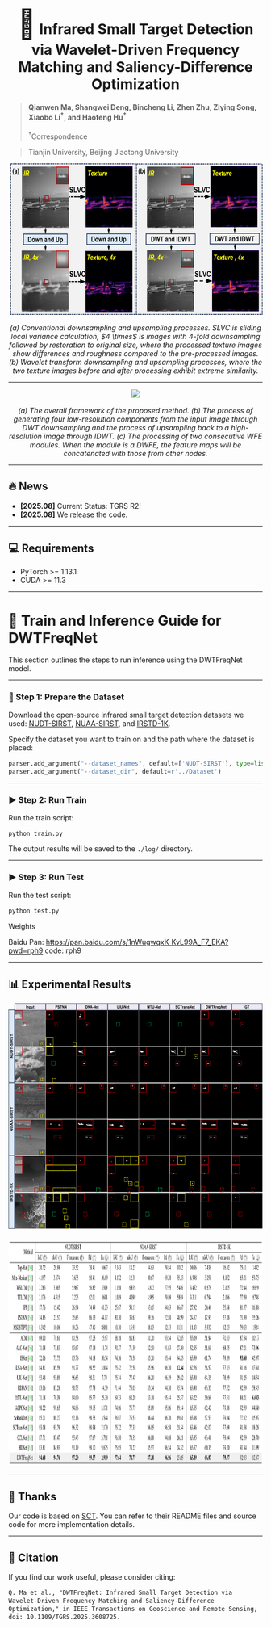 <div align="center">
  
<h1><span style="font-size:2em;">🔴</span> Infrared Small Target Detection via Wavelet-Driven Frequency Matching and Saliency-Difference Optimization</h1>
</div>

> #### Qianwen Ma, Shangwei Deng, Bincheng Li, Zhen Zhu, Ziying Song, Xiaobo Li<sup>&dagger;</sup>, and Haofeng Hu<sup>&dagger;</sup>
> <sup>&dagger;</sup>Correspondence

> Tianjin University, Beijing Jiaotong University

<div align="center">
<img src="image/intro_downsample_3_2ci_down_text.png" height="300">
<p align="center" style="font-style: italic;">
(a) Conventional downsampling and upsampling processes. SLVC is sliding local variance calculation, $4 \times$ is images with 4-fold downsampling followed by restoration to original size, where the processed texture images show differences and roughness compared to the pre-processed images. (b) Wavelet transform downsampling and upsampling processes, where the two texture images before and after processing exhibit extreme similarity.
</p>
  
---
</div>

<div align="center">
<img src="image/backbone.png" height="450">
<p align="center" style="font-style: italic;">
(a) The overall framework of the proposed method. (b) The process of generating four low-resolution components from the input image through DWT downsampling and the process of upsampling back to a high-resolution image through IDWT. (c) The processing of two consecutive WFE modules. When the module is a DWFE, the feature maps will be concatenated with those from other nodes.
</p>

</div>

---

## :fire: News
* **[2025.08]** Current Status: TGRS R2!
* **[2025.08]** We release the code.  

---

## 💻 Requirements

- PyTorch >= 1.13.1  
- CUDA >= 11.3

---

# 🚀 Train and Inference Guide for DWTFreqNet

This section outlines the steps to run inference using the DWTFreqNet model.

---

### 📝 Step 1: Prepare the Dataset

Download the open-source infrared small target detection datasets we used:
[NUDT-SIRST](https://github.com/YeRen123455/Infrared-Small-Target-Detection), [NUAA-SIRST](https://github.com/YimianDai/open-deepinfrared), and [IRSTD-1K](https://github.com/RuiZhang97/ISNet).

Specify the dataset you want to train on and the path where the dataset is placed:
```python
parser.add_argument("--dataset_names", default=['NUDT-SIRST'], type=list)
parser.add_argument("--dataset_dir", default=r'../Dataset')
```

---

### ▶️ Step 2: Run Train

Run the train script:

```bash
python train.py
```

The output results will be saved to the `./log/` directory.

---

### ▶️ Step 3: Run Test

Run the test script:

```bash
python test.py
```

Weights

Baidu Pan: https://pan.baidu.com/s/1nWugwqxK-KvL99A_F7_EKA?pwd=rph9 code: rph9

---

## 📊 Experimental Results

<div align="center">
<img src="image/zong_duibitu_update3.png" height="450">
</p>

<img src="image/ex.jpg" height="450">
</div>

---

## 🙏 Thanks
Our code is based on [SCT](https://github.com/xdFai/SCTransNet). You can refer to their README files and source code for more implementation details.

---

## 📖 Citation

If you find our work useful, please consider citing:

```
Q. Ma et al., "DWTFreqNet: Infrared Small Target Detection via Wavelet-Driven Frequency Matching and Saliency-Difference Optimization," in IEEE Transactions on Geoscience and Remote Sensing, doi: 10.1109/TGRS.2025.3608725.
```

